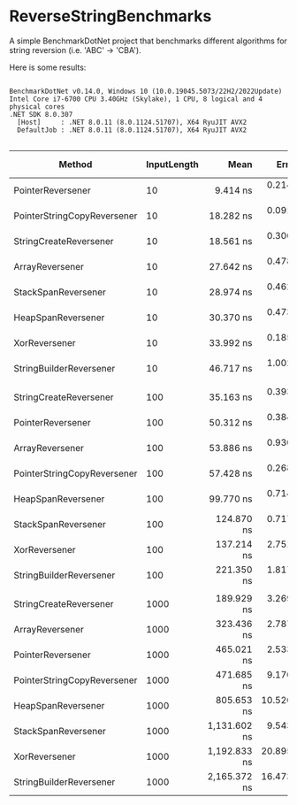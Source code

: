 # ReverseStringBenchmarks

A simple BenchmarkDotNet project that benchmarks different algorithms for string reversion (i.e. 'ABC' -> 'CBA').

Here is some results:

```

BenchmarkDotNet v0.14.0, Windows 10 (10.0.19045.5073/22H2/2022Update)
Intel Core i7-6700 CPU 3.40GHz (Skylake), 1 CPU, 8 logical and 4 physical cores
.NET SDK 8.0.307
  [Host]     : .NET 8.0.11 (8.0.1124.51707), X64 RyuJIT AVX2
  DefaultJob : .NET 8.0.11 (8.0.1124.51707), X64 RyuJIT AVX2


```
| Method                      | InputLength | Mean         | Error      | StdDev     | Ratio | RatioSD | Gen0   | Allocated | Alloc Ratio |
|---------------------------- |------------ |-------------:|-----------:|-----------:|------:|--------:|-------:|----------:|------------:|
| PointerReversener           | 10          |     9.414 ns |  0.2146 ns |  0.2865 ns |  0.31 |    0.01 | 0.0057 |      24 B |        0.20 |
| PointerStringCopyReversener | 10          |    18.282 ns |  0.0910 ns |  0.0711 ns |  0.60 |    0.01 | 0.0172 |      72 B |        0.60 |
| StringCreateReversener      | 10          |    18.561 ns |  0.3000 ns |  0.2806 ns |  0.61 |    0.01 | 0.0172 |      72 B |        0.60 |
| ArrayReversener             | 10          |    27.642 ns |  0.4788 ns |  0.4479 ns |  0.91 |    0.02 | 0.0287 |     120 B |        1.00 |
| StackSpanReversener         | 10          |    28.974 ns |  0.4620 ns |  0.4322 ns |  0.95 |    0.02 | 0.0172 |      72 B |        0.60 |
| HeapSpanReversener          | 10          |    30.370 ns |  0.4730 ns |  0.4424 ns |  1.00 |    0.02 | 0.0287 |     120 B |        1.00 |
| XorReversener               | 10          |    33.992 ns |  0.1856 ns |  0.1550 ns |  1.12 |    0.02 | 0.0287 |     120 B |        1.00 |
| StringBuilderReversener     | 10          |    46.717 ns |  1.0027 ns |  1.6475 ns |  1.54 |    0.06 | 0.0401 |     168 B |        1.40 |
|                             |             |              |            |            |       |         |        |           |             |
| StringCreateReversener      | 100         |    35.163 ns |  0.3936 ns |  0.3681 ns |  0.35 |    0.00 | 0.0592 |     248 B |        0.53 |
| PointerReversener           | 100         |    50.312 ns |  0.3849 ns |  0.3214 ns |  0.50 |    0.00 | 0.0057 |      24 B |        0.05 |
| ArrayReversener             | 100         |    53.886 ns |  0.9300 ns |  0.8700 ns |  0.54 |    0.01 | 0.1128 |     472 B |        1.00 |
| PointerStringCopyReversener | 100         |    57.428 ns |  0.2687 ns |  0.2244 ns |  0.58 |    0.00 | 0.0592 |     248 B |        0.53 |
| HeapSpanReversener          | 100         |    99.770 ns |  0.7141 ns |  0.6330 ns |  1.00 |    0.01 | 0.1128 |     472 B |        1.00 |
| StackSpanReversener         | 100         |   124.870 ns |  0.7170 ns |  0.6356 ns |  1.25 |    0.01 | 0.0591 |     248 B |        0.53 |
| XorReversener               | 100         |   137.214 ns |  2.7514 ns |  3.1685 ns |  1.38 |    0.03 | 0.1128 |     472 B |        1.00 |
| StringBuilderReversener     | 100         |   221.350 ns |  1.8175 ns |  1.6112 ns |  2.22 |    0.02 | 0.1242 |     520 B |        1.10 |
|                             |             |              |            |            |       |         |        |           |             |
| StringCreateReversener      | 1000        |   189.929 ns |  3.2694 ns |  3.0582 ns |  0.24 |    0.00 | 0.4897 |    2048 B |       0.503 |
| ArrayReversener             | 1000        |   323.436 ns |  2.7876 ns |  2.4712 ns |  0.40 |    0.01 | 0.9732 |    4072 B |       1.000 |
| PointerReversener           | 1000        |   465.021 ns |  2.5333 ns |  1.9779 ns |  0.58 |    0.01 | 0.0057 |      24 B |       0.006 |
| PointerStringCopyReversener | 1000        |   471.685 ns |  9.1704 ns | 11.2621 ns |  0.59 |    0.02 | 0.4897 |    2048 B |       0.503 |
| HeapSpanReversener          | 1000        |   805.653 ns | 10.5204 ns |  9.3261 ns |  1.00 |    0.02 | 0.9727 |    4072 B |       1.000 |
| StackSpanReversener         | 1000        | 1,131.602 ns |  9.5431 ns |  8.4597 ns |  1.40 |    0.02 | 0.4883 |    2048 B |       0.503 |
| XorReversener               | 1000        | 1,192.833 ns | 20.8959 ns | 19.5460 ns |  1.48 |    0.03 | 0.9727 |    4072 B |       1.000 |
| StringBuilderReversener     | 1000        | 2,165.372 ns | 16.4737 ns | 14.6035 ns |  2.69 |    0.03 | 0.9842 |    4120 B |       1.012 |
